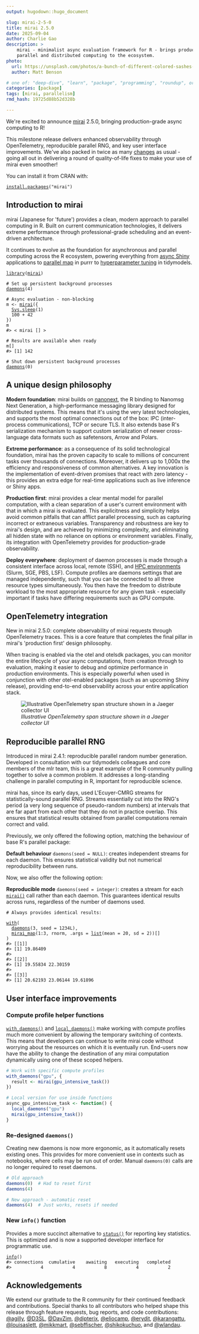 ```yaml
---
output: hugodown::hugo_document

slug: mirai-2-5-0
title: mirai 2.5.0
date: 2025-09-04
author: Charlie Gao
description: >
    mirai - minimalist async evaluation framework for R - brings production-grade
    parallel and distributed computing to the ecosystem.
photo:
  url: https://unsplash.com/photos/a-bunch-of-different-colored-sashes-hanging-on-a-wall-OEiN_lSyQqE
  author: Matt Benson

# one of: "deep-dive", "learn", "package", "programming", "roundup", or "other"
categories: [package] 
tags: [mirai, parallelism]
rmd_hash: 19725d88b52d328b

---
```


<!--
TODO:
* [x] Look over / edit the post's title in the yaml
* [x] Edit (or delete) the description; note this appears in the Twitter card
* [x] Pick category and tags (see existing with [`hugodown::tidy_show_meta()`](https://rdrr.io/pkg/hugodown/man/use_tidy_post.html))
* [x] Find photo & update yaml metadata
* [x] Create `thumbnail-sq.jpg`; height and width should be equal
* [x] Create `thumbnail-wd.jpg`; width should be >5x height
* [x] [`hugodown::use_tidy_thumbnails()`](https://rdrr.io/pkg/hugodown/man/use_tidy_post.html)
* [x] Add intro sentence, e.g. the standard tagline for the package
* [x] [`usethis::use_tidy_thanks()`](https://usethis.r-lib.org/reference/use_tidy_thanks.html)
-->

We're excited to announce [mirai](https://mirai.r-lib.org) 2.5.0, bringing production-grade async computing to R!

This milestone release delivers enhanced observability through OpenTelemetry, reproducible parallel RNG, and key user interface improvements. We've also packed in twice as many [changes](https://mirai.r-lib.org/news/index.html) as usual - going all out in delivering a round of quality-of-life fixes to make your use of mirai even smoother!

You can install it from CRAN with:

<div class="highlight">

<pre class='chroma'><code class='language-r' data-lang='r'><span><span class='nf'><a href='https://rdrr.io/r/utils/install.packages.html'>install.packages</a></span><span class='o'>(</span><span class='s'>"mirai"</span><span class='o'>)</span></span></code></pre>

</div>

## Introduction to mirai

mirai (Japanese for 'future') provides a clean, modern approach to parallel computing in R. Built on current communication technologies, it delivers extreme performance through professional-grade scheduling and an event-driven architecture.

It continues to evolve as the foundation for asynchronous and parallel computing across the R ecosystem, powering everything from [async Shiny](https://rstudio.github.io/promises/articles/promises_04_mirai.html) applications to [parallel map](https://www.tidyverse.org/blog/2025/07/purrr-1-1-0-parallel/) in purrr to [hyperparameter tuning](https://tune.tidymodels.org/news/index.html#parallel-processing-2-0-0) in tidymodels.

<div class="highlight">

<pre class='chroma'><code class='language-r' data-lang='r'><span><span class='kr'><a href='https://rdrr.io/r/base/library.html'>library</a></span><span class='o'>(</span><span class='nv'><a href='https://mirai.r-lib.org'>mirai</a></span><span class='o'>)</span></span>
<span></span>
<span><span class='c'># Set up persistent background processes</span></span>
<span><span class='nf'><a href='https://mirai.r-lib.org/reference/daemons.html'>daemons</a></span><span class='o'>(</span><span class='m'>4</span><span class='o'>)</span></span>
<span></span>
<span><span class='c'># Async evaluation - non-blocking</span></span>
<span><span class='nv'>m</span> <span class='o'>&lt;-</span> <span class='nf'><a href='https://mirai.r-lib.org/reference/mirai.html'>mirai</a></span><span class='o'>(</span><span class='o'>&#123;</span></span>
<span>  <span class='nf'><a href='https://rdrr.io/r/base/Sys.sleep.html'>Sys.sleep</a></span><span class='o'>(</span><span class='m'>1</span><span class='o'>)</span></span>
<span>  <span class='m'>100</span> <span class='o'>+</span> <span class='m'>42</span></span>
<span><span class='o'>&#125;</span><span class='o'>)</span></span>
<span><span class='nv'>m</span></span>
<span><span class='c'>#&gt; &lt; mirai [] &gt;</span></span>
<span></span><span></span>
<span><span class='c'># Results are available when ready</span></span>
<span><span class='nv'>m</span><span class='o'>[</span><span class='o'>]</span></span>
<span><span class='c'>#&gt; [1] 142</span></span>
<span></span><span></span>
<span><span class='c'># Shut down persistent background processes</span></span>
<span><span class='nf'><a href='https://mirai.r-lib.org/reference/daemons.html'>daemons</a></span><span class='o'>(</span><span class='m'>0</span><span class='o'>)</span></span></code></pre>

</div>

## A unique design philosophy

**Modern foundation**: mirai builds on [nanonext](https://nanonext.r-lib.org), the R binding to Nanomsg Next Generation, a high-performance messaging library designed for distributed systems. This means that it's using the very latest technologies, and supports the most optimal connections out of the box: IPC (inter-process communications), TCP or secure TLS. It also extends base R's serialization mechanism to support custom serialization of newer cross-language data formats such as safetensors, Arrow and Polars.

**Extreme performance**: as a consequence of its solid technological foundation, mirai has the proven capacity to scale to millions of concurrent tasks over thousands of connections. Moreover, it delivers up to 1,000x the efficiency and responsiveness of common alternatives. A key innovation is the implementation of event-driven promises that react with zero latency - this provides an extra edge for real-time applications such as live inference or Shiny apps.

**Production first**: mirai provides a clear mental model for parallel computation, with a clean separation of a user's current environment with that in which a mirai is evaluated. This explicitness and simplicity helps avoid common pitfalls that can afflict parallel processing, such as capturing incorrect or extraneous variables. Transparency and robustness are key to mirai's design, and are achieved by minimizing complexity, and eliminating all hidden state with no reliance on options or environment variables. Finally, its integration with OpenTelemetry provides for production-grade observability.

**Deploy everywhere**: deployment of daemon processes is made through a consistent interface across local, remote (SSH), and [HPC environments](https://shikokuchuo.net/posts/27-mirai-240/) (Slurm, SGE, PBS, LSF). Compute profiles are daemons settings that are managed independently, such that you can be connected to all three resource types simultaneously. You then have the freedom to distribute workload to the most appropriate resource for any given task - especially important if tasks have differing requirements such as GPU compute.

## OpenTelemetry integration

New in mirai 2.5.0: complete observability of mirai requests through OpenTelemetry traces. This is a core feature that completes the final pillar in mirai's 'production first' design philosophy.

When tracing is enabled via the otel and otelsdk packages, you can monitor the entire lifecycle of your async computations, from creation through to evaluation, making it easier to debug and optimize performance in production environments. This is especially powerful when used in conjunction with other otel-enabled packages (such as an upcoming Shiny release), providing end-to-end observability across your entire application stack.

<figure>
<img src="otel-screenshot.png" alt="Illustrative OpenTelemetry span structure shown in a Jaeger collector UI" />
<figcaption aria-hidden="true"><em>Illustrative OpenTelemetry span structure shown in a Jaeger collector UI</em></figcaption>
</figure>

## Reproducible parallel RNG

Introduced in mirai 2.4.1: reproducible parallel random number generation. Developed in consultation with our tidymodels colleagues and core members of the mlr team, this is a great example of the R community pulling together to solve a common problem. It addresses a long-standing challenge in parallel computing in R, important for reproducible science.

mirai has, since its early days, used L'Ecuyer-CMRG streams for statistically-sound parallel RNG. Streams essentially cut into the RNG's period (a very long sequence of pseudo-random numbers) at intervals that are far apart from each other that they do not in practice overlap. This ensures that statistical results obtained from parallel computations remain correct and valid.

Previously, we only offered the following option, matching the behaviour of base R's parallel package:

**Default behaviour** `daemons(seed = NULL)`: creates independent streams for each daemon. This ensures statistical validity but not numerical reproducibility between runs.

Now, we also offer the following option:

**Reproducible mode** `daemons(seed = integer)`: creates a stream for each [`mirai()`](https://mirai.r-lib.org/reference/mirai.html) call rather than each daemon. This guarantees identical results across runs, regardless of the number of daemons used.

<div class="highlight">

<pre class='chroma'><code class='language-r' data-lang='r'><span><span class='c'># Always provides identical results:</span></span>
<span></span>
<span><span class='nf'><a href='https://rdrr.io/r/base/with.html'>with</a></span><span class='o'>(</span></span>
<span>  <span class='nf'><a href='https://mirai.r-lib.org/reference/daemons.html'>daemons</a></span><span class='o'>(</span><span class='m'>3</span>, seed <span class='o'>=</span> <span class='m'>1234L</span><span class='o'>)</span>,</span>
<span>  <span class='nf'><a href='https://mirai.r-lib.org/reference/mirai_map.html'>mirai_map</a></span><span class='o'>(</span><span class='m'>1</span><span class='o'>:</span><span class='m'>3</span>, <span class='nv'>rnorm</span>, .args <span class='o'>=</span> <span class='nf'><a href='https://rdrr.io/r/base/list.html'>list</a></span><span class='o'>(</span>mean <span class='o'>=</span> <span class='m'>20</span>, sd <span class='o'>=</span> <span class='m'>2</span><span class='o'>)</span><span class='o'>)</span><span class='o'>[</span><span class='o'>]</span></span>
<span><span class='o'>)</span></span>
<span><span class='c'>#&gt; [[1]]</span></span>
<span><span class='c'>#&gt; [1] 19.86409</span></span>
<span><span class='c'>#&gt; </span></span>
<span><span class='c'>#&gt; [[2]]</span></span>
<span><span class='c'>#&gt; [1] 19.55834 22.30159</span></span>
<span><span class='c'>#&gt; </span></span>
<span><span class='c'>#&gt; [[3]]</span></span>
<span><span class='c'>#&gt; [1] 20.62193 23.06144 19.61896</span></span>
<span></span></code></pre>

</div>

## User interface improvements

### Compute profile helper functions

[`with_daemons()`](https://mirai.r-lib.org/reference/with_daemons.html) and [`local_daemons()`](https://mirai.r-lib.org/reference/with_daemons.html) make working with compute profiles much more convenient by allowing the temporary switching of contexts. This means that developers can continue to write mirai code without worrying about the resources on which it is eventually run. End-users now have the ability to change the destination of any mirai computation dynamically using one of these scoped helpers.

``` r
# Work with specific compute profiles
with_daemons("gpu", {
  result <- mirai(gpu_intensive_task())
})

# Local version for use inside functions
async_gpu_intensive_task <- function() {
  local_daemons("gpu")
  mirai(gpu_intensive_task())
}
```

### Re-designed `daemons()`

Creating new daemons is now more ergonomic, as it automatically resets existing ones. This provides for more convenient use in contexts such as notebooks, where cells may be run out of order. Manual `daemons(0)` calls are no longer required to reset daemons.

``` r
# Old approach
daemons(0)  # Had to reset first
daemons(4)

# New approach - automatic reset
daemons(4)  # Just works, resets if needed
```

### New `info()` function

Provides a more succinct alternative to [`status()`](https://mirai.r-lib.org/reference/status.html) for reporting key statistics. This is optimized and is now a supported developer interface for programmatic use.

<div class="highlight">

<pre class='chroma'><code class='language-r' data-lang='r'><span><span class='nf'><a href='https://mirai.r-lib.org/reference/info.html'>info</a></span><span class='o'>(</span><span class='o'>)</span></span>
<span><span class='c'>#&gt; connections  cumulative    awaiting   executing   completed </span></span>
<span><span class='c'>#&gt;           4           4           8           4           2</span></span></code></pre>

</div>

## Acknowledgements

We extend our gratitude to the R community for their continued feedback and contributions. Special thanks to all contributors who helped shape this release through feature requests, bug reports, and code contributions: [@agilly](https://github.com/agilly), [@D3SL](https://github.com/D3SL), [@DavZim](https://github.com/DavZim), [@dipterix](https://github.com/dipterix), [@eliocamp](https://github.com/eliocamp), [@erydit](https://github.com/erydit), [@karangattu](https://github.com/karangattu), [@louisaslett](https://github.com/louisaslett), [@mikkmart](https://github.com/mikkmart), [@sebffischer](https://github.com/sebffischer), [@shikokuchuo](https://github.com/shikokuchuo), and [@wlandau](https://github.com/wlandau).

